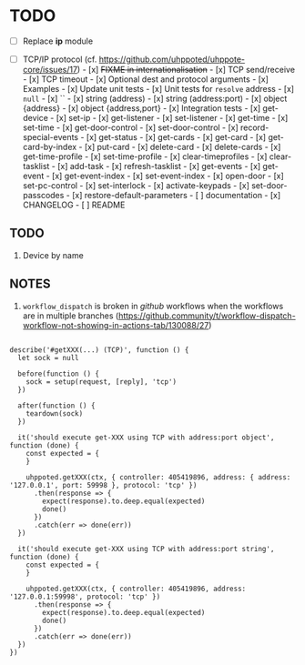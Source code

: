 # TODO

- [ ] Replace **ip** module

- [ ] TCP/IP protocol (cf. https://github.com/uhppoted/uhppote-core/issues/17)
      - [x] ~~FIXME in internationalisation~~
      - [x] TCP send/receive
      - [x] TCP timeout
      - [x] Optional dest and protocol arguments
      - [x] Examples
      - [x] Update unit tests
      - [x] Unit tests for `resolve` address
            - [x] `null`
            - [x] ``
            - [x] string (address)
            - [x] string (address:port)
            - [x] object {address}
            - [x] object {address,port}
      - [x] Integration tests
            - [x] get-device
            - [x] set-ip
            - [x] get-listener
            - [x] set-listener
            - [x] get-time
            - [x] set-time
            - [x] get-door-control
            - [x] set-door-control
            - [x] record-special-events
            - [x] get-status
            - [x] get-cards
            - [x] get-card
            - [x] get-card-by-index
            - [x] put-card
            - [x] delete-card
            - [x] delete-cards
            - [x] get-time-profile
            - [x] set-time-profile
            - [x] clear-timeprofiles
            - [x] clear-tasklist
            - [x] add-task
            - [x] refresh-tasklist
            - [x] get-events
            - [x] get-event
            - [x] get-event-index
            - [x] set-event-index
            - [x] open-door
            - [x] set-pc-control
            - [x] set-interlock
            - [x] activate-keypads
            - [x] set-door-passcodes
            - [x] restore-default-parameters
      - [ ] documentation
      - [x] CHANGELOG
      - [ ] README

## TODO

1. Device by name

## NOTES

1. `workflow_dispatch` is broken in _github_ workflows when the workflows are in multiple
    branches (https://github.community/t/workflow-dispatch-workflow-not-showing-in-actions-tab/130088/27)




```

describe('#getXXX(...) (TCP)', function () {
  let sock = null

  before(function () {
    sock = setup(request, [reply], 'tcp')
  })

  after(function () {
    teardown(sock)
  })

  it('should execute get-XXX using TCP with address:port object', function (done) {
    const expected = {
    }

    uhppoted.getXXX(ctx, { controller: 405419896, address: { address: '127.0.0.1', port: 59998 }, protocol: 'tcp' })
      .then(response => {
        expect(response).to.deep.equal(expected)
        done()
      })
      .catch(err => done(err))
  })

  it('should execute get-XXX using TCP with address:port string', function (done) {
    const expected = {
    }

    uhppoted.getXXX(ctx, { controller: 405419896, address: '127.0.0.1:59998', protocol: 'tcp' })
      .then(response => {
        expect(response).to.deep.equal(expected)
        done()
      })
      .catch(err => done(err))
  })
})
```